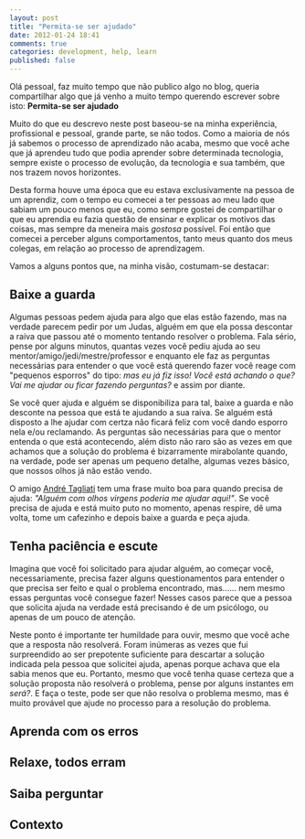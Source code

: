 ```yaml
---
layout: post
title: "Permita-se ser ajudado"
date: 2012-01-24 18:41
comments: true
categories: development, help, learn
published: false
---
```


Olá pessoal, faz muito tempo que não publico algo no blog, queria compartilhar algo que já venho a muito tempo querendo escrever sobre isto: **Permita-se ser ajudado**

Muito do que eu descrevo neste post baseou-se na minha experiência, profissional e pessoal, grande parte, se não todos. Como a maioria de nós já sabemos o processo de aprendizado não acaba, mesmo que você ache que já aprendeu tudo que podia aprender sobre determinada tecnologia, sempre existe o processo de evolução, da tecnologia e sua também, que nos trazem novos horizontes. 

Desta forma houve uma época que eu estava exclusivamente na pessoa de um aprendiz, com o tempo eu comecei a ter pessoas ao meu lado que sabiam um pouco menos que eu, como sempre gostei de compartilhar o que eu aprendia eu fazia questão de ensinar e explicar os motivos das coisas, mas sempre da meneira mais *gostosa* possível. Foi então que comecei a perceber alguns comportamentos, tanto meus quanto dos meus colegas, em relação ao processo de aprendizagem.

Vamos a alguns pontos que, na minha visão, costumam-se destacar:

## Baixe a guarda

Algumas pessoas pedem ajuda para algo que elas estão fazendo, mas na verdade parecem pedir por um Judas, alguém em que ela possa descontar a raiva que passou até o momento tentando resolver o problema. Fala sério, pense por alguns minutos, quantas vezes você pediu ajuda ao seu mentor/amigo/jedi/mestre/professor e enquanto ele faz as perguntas necessárias para entender o que você está querendo fazer você reage com "pequenos esporros" do tipo: _mas eu já fiz isso! Você está achando o que? Vai me ajudar ou ficar fazendo perguntas?_ e assim por diante.

Se você quer ajuda e alguém se disponibiliza para tal, baixe a guarda e não desconte na pessoa que está te ajudando a sua raiva. Se alguém está disposto a lhe ajudar com certza não ficará feliz com você dando esporro nela e/ou reclamando. As perguntas são necessárias para que o mentor entenda o que está acontecendo, além disto não raro são as vezes em que achamos que a solução do problema é bizarramente mirabolante quando, na verdade, pode ser apenas um pequeno detalhe, algumas vezes básico, que nossos olhos já não estão vendo.

O amigo [André Tagliati](http://www.tagliati.com.br) tem uma frase muito boa para quando precisa de ajuda: _"Alguém com olhos virgens poderia me ajudar aqui!"_. Se você precisa de ajuda e está muito puto no momento, apenas respire, dê uma volta, tome um cafezinho e depois baixe a guarda e peça ajuda.

## Tenha paciência e escute

Imagina que você foi solicitado para ajudar alguém, ao começar você, necessariamente, precisa fazer alguns questionamentos para entender o que precisa ser feito e qual o problema encontrado, mas...... nem mesmo essas perguntas você consegue fazer! Nesses casos parece que a pessoa que solicita ajuda na verdade está precisando é de um psicólogo, ou apenas de um pouco de atenção.

Neste ponto é importante ter humildade para ouvir, mesmo que você ache que a resposta não resolverá. Foram inúmeras as vezes que fui surpreendido ao ser prepotente suficiente para descartar a solução indicada pela pessoa que solicitei ajuda, apenas porque achava que ela sabia menos que eu. Portanto, mesmo que você tenha quase certeza que a solução proposta não resolverá o problema, pense por alguns instantes em _será?_. E faça o teste, pode ser que não resolva o problema mesmo, mas é muito provável que ajude no processo para a resolução do problema.

## Aprenda com os erros

## Relaxe, todos erram

## Saiba perguntar

## Contexto
